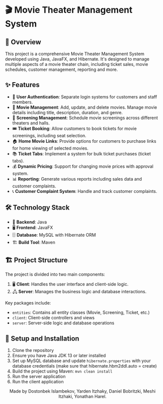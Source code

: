 # 🎬 Movie Theater Management System

## 📖 Overview

This project is a comprehensive Movie Theater Management System developed using Java, JavaFX, and Hibernate. It's designed to manage multiple aspects of a movie theater chain, including ticket sales, movie schedules, customer management, reporting and more.

## ✨ Features

- 🔐 **User Authentication**: Separate login systems for customers and staff members.
- 🎥 **Movie Management**: Add, update, and delete movies. Manage movie details including title, description, duration, and genre.
- 📅 **Screening Management**: Schedule movie screenings across different theaters and halls.
- 🎟️ **Ticket Booking**: Allow customers to book tickets for movie screenings, including seat selection.
- 🏠 **Home Movie Links**: Provide options for customers to purchase links for home viewing of selected movies.
- 📚 **Ticket Tabs**: Implement a system for bulk ticket purchases (ticket tabs).
- 💰 **Dynamic Pricing**: Support for changing movie prices with approval system.
- 📊 **Reporting**: Generate various reports including sales data and customer complaints.
- 📞 **Customer Complaint System**: Handle and track customer complaints.

## 🛠️ Technology Stack

- 🧠 **Backend**: Java
- 🖥️ **Frontend**: JavaFX
- 🗄️ **Database**: MySQL with Hibernate ORM
- 🏗️ **Build Tool**: Maven

## 🏗️ Project Structure

The project is divided into two main components:

1. 🖥️ **Client**: Handles the user interface and client-side logic.
2. 🖧 **Server**: Manages the business logic and database interactions.

Key packages include:
- `entities`: Contains all entity classes (Movie, Screening, Ticket, etc.)
- `client`: Client-side controllers and views
- `server`: Server-side logic and database operations

## 🚀 Setup and Installation

1. Clone the repository
2. Ensure you have Java JDK 13 or later installed
3. Set up MySQL database and update `hibernate.properties` with your database credentials (make sure that hibernate.hbm2ddl.auto = create)
4. Build the project using Maven: `mvn clean install`
5. Run the server application
6. Run the client application

<p align="center">
  Made by Dostonbek Islambekov, Yarden Itzhaky, Daniel Bobritzki, Meshi Itzhaki, Yonathan Harel.
</p>
